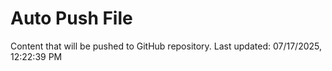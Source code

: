 # Auto Push File

Content that will be pushed to GitHub repository.
Last updated: 07/17/2025, 12:22:39 PM